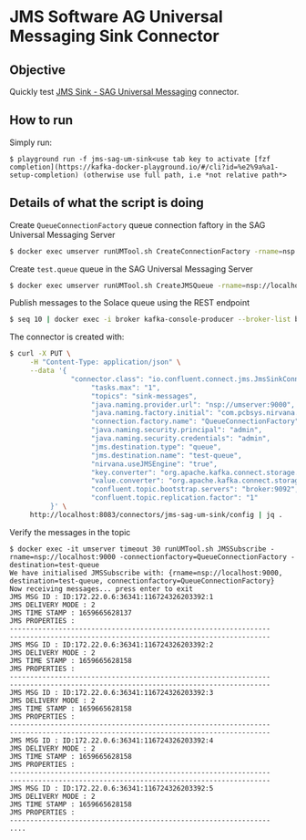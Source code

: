 # JMS Software AG Universal Messaging Sink Connector



## Objective

Quickly test [JMS Sink - SAG Universal Messaging](https://docs.confluent.io/kafka-connect-jms-sink/current/overview.html#features) connector.




## How to run

Simply run:

```
$ playground run -f jms-sag-um-sink<use tab key to activate [fzf completion](https://kafka-docker-playground.io/#/cli?id=%e2%9a%a1-setup-completion) (otherwise use full path, i.e *not relative path*>
```


## Details of what the script is doing

Create `QueueConnectionFactory` queue connection faftory in the SAG Universal Messaging Server 

```bash
$ docker exec umserver runUMTool.sh CreateConnectionFactory -rname=nsp://localhost:9000 -connectionurl=nsp://umserver:9000 -factoryname=QueueConnectionFactory -factorytype=queue

```

Create `test.queue` queue  in the SAG Universal Messaging Server 

```bash
$ docker exec umserver runUMTool.sh CreateJMSQueue -rname=nsp://localhost:9000 -queuename=test.queue

```

Publish messages to the Solace queue using the REST endpoint

```bash
$ seq 10 | docker exec -i broker kafka-console-producer --broker-list broker:9092 --topic sink-messages

```

The connector is created with:

```bash
$ curl -X PUT \
     -H "Content-Type: application/json" \
     --data '{
               "connector.class": "io.confluent.connect.jms.JmsSinkConnector",
                    "tasks.max": "1",
                    "topics": "sink-messages",
                    "java.naming.provider.url": "nsp://umserver:9000",
                    "java.naming.factory.initial": "com.pcbsys.nirvana.nSpace.NirvanaContextFactory",
                    "connection.factory.name": "QueueConnectionFactory",
                    "java.naming.security.principal": "admin",
                    "java.naming.security.credentials": "admin",
                    "jms.destination.type": "queue",
                    "jms.destination.name": "test-queue",
                    "nirvana.useJMSEngine": "true",
                    "key.converter": "org.apache.kafka.connect.storage.StringConverter",
                    "value.converter": "org.apache.kafka.connect.storage.StringConverter",
                    "confluent.topic.bootstrap.servers": "broker:9092",
                    "confluent.topic.replication.factor": "1"
          }' \
     http://localhost:8083/connectors/jms-sag-um-sink/config | jq .
```
Verify the messages in the topic 

```
$ docker exec -it umserver timeout 30 runUMTool.sh JMSSubscribe -rname=nsp://localhost:9000 -connectionfactory=QueueConnectionFactory -destination=test-queue 
We have initialised JMSSubscribe with: {rname=nsp://localhost:9000, destination=test-queue, connectionfactory=QueueConnectionFactory}
Now receiving messages... press enter to exit
JMS MSG ID : ID:172.22.0.6:36341:116724326203392:1
JMS DELIVERY MODE : 2
JMS TIME STAMP : 1659665628137
JMS PROPERTIES :
----------------------------------------------------------------
----------------------------------------------------------------
JMS MSG ID : ID:172.22.0.6:36341:116724326203392:2
JMS DELIVERY MODE : 2
JMS TIME STAMP : 1659665628158
JMS PROPERTIES :
----------------------------------------------------------------
----------------------------------------------------------------
JMS MSG ID : ID:172.22.0.6:36341:116724326203392:3
JMS DELIVERY MODE : 2
JMS TIME STAMP : 1659665628158
JMS PROPERTIES :
----------------------------------------------------------------
----------------------------------------------------------------
JMS MSG ID : ID:172.22.0.6:36341:116724326203392:4
JMS DELIVERY MODE : 2
JMS TIME STAMP : 1659665628158
JMS PROPERTIES :
----------------------------------------------------------------
----------------------------------------------------------------
JMS MSG ID : ID:172.22.0.6:36341:116724326203392:5
JMS DELIVERY MODE : 2
JMS TIME STAMP : 1659665628158
JMS PROPERTIES :
----------------------------------------------------------------
....
```

